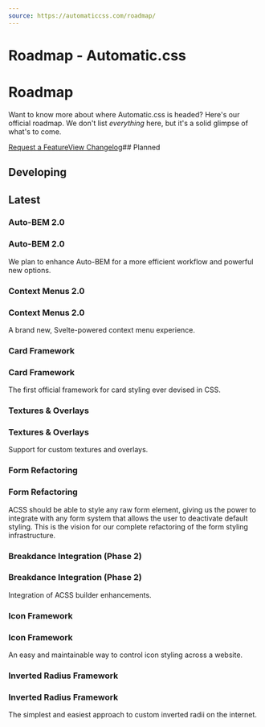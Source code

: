 ```yaml
---
source: https://automaticcss.com/roadmap/
---
```


# Roadmap - Automatic.css

# Roadmap

Want to know more about where Automatic.css is headed? Here's our official roadmap. We don't list *everything* here, but it's a solid glimpse of what's to come.

[Request a Feature](https://community.automaticcss.com/c/feature-requests/)[View Changelog](https://automaticcss.com/changelog/)## Planned

## Developing

## Latest

### Auto-BEM 2.0

 ### Auto-BEM 2.0

We plan to enhance Auto-BEM for a more efficient workflow and powerful new options.

  ### Context Menus 2.0

 ### Context Menus 2.0

A brand new, Svelte-powered context menu experience.

  ### Card Framework

 ### Card Framework

The first official framework for card styling ever devised in CSS.

  ### Textures & Overlays

 ### Textures & Overlays

Support for custom textures and overlays.

  ### Form Refactoring

 ### Form Refactoring

ACSS should be able to style any raw form element, giving us the power to integrate with any form system that allows the user to deactivate default styling. This is the vision for our complete refactoring of the form styling infrastructure.

  ### Breakdance Integration (Phase 2)

 ### Breakdance Integration (Phase 2)

Integration of ACSS builder enhancements.

  ### Icon Framework

 ### Icon Framework

An easy and maintainable way to control icon styling across a website.

  ### Inverted Radius Framework

 ### Inverted Radius Framework

The simplest and easiest approach to custom inverted radii on the internet.

  